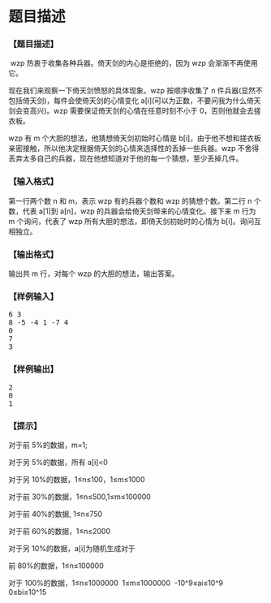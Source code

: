 # 题目描述


<h3>
【题目描述】
</h3>
<p>
 wzp 热衷于收集各种兵器。倚天剑的内心是拒绝的，因为 wzp 会渐渐不再使用它。
</p>
<p>
现在我们来观察一下倚天剑愤怒的具体现象。wzp 按顺序收集了 n 件兵器(显然不包括倚天剑)，每件会使倚天剑的心情变化 a[i](可以为正数，不要问我为什么倚天剑会变高兴)。wzp 需要保证倚天剑的心情在任意时刻不小于 0，否则他就会去搓衣板。
</p>
<p>
wzp 有 m 个大胆的想法，他猜想倚天剑初始时心情是 b[i]，由于他不想和搓衣板亲密接触，所以他决定根据倚天剑的心情来选择性的丢掉一些兵器。wzp 不舍得丢弃太多自己的兵器，现在他想知道对于他的每一个猜想，至少丢掉几件。
</p>
<h3>
【输入格式】
</h3>
<p>
第一行两个数 n 和 m，表示 wzp 有的兵器个数和 wzp 的猜想个数。第二行 n 个数，代表 a[1]到 a[n]，wzp 的兵器会给倚天剑带来的心情变化。接下来 m 行为 m 个询问，代表了 wzp 所有大胆的想法，即倚天剑初始时的心情为 b[i]。询问互相独立。
</p>
<h3>
【输出格式】
</h3>
<p>
输出共 m 行，对每个 wzp 的大胆的想法，输出答案。
</p>
<h3>
【样例输入】
</h3>
<pre>6 3 
8 -5 -4 1 -7 4 
0
7
3
</pre>
<h3>
【样例输出】
</h3>
<pre>2 
0 
1
</pre>
<h3>
【提示】
</h3>
<p>
对于前 5%的数据，m=1;
</p>
<p>
对于另 5%的数据，所有 a[i]&lt;0
</p>
<p>
对于另 10%的数据，1≤n≤100，1≤m≤1000
</p>
<p>
对于前 30%的数据，1≤n≤500,1≤m≤100000
</p>
<p>
对于前 40%的数据, 1≤n≤750
</p>
<p>
对于前 60%的数据，1≤n≤2000
</p>
<p>
对于另 10%的数据，a[i]为随机生成对于
</p>
<p>
前 80%的数据，1≤n≤100000
</p>
<p>
对于 100%的数据，1≤n≤1000000  1≤m≤1000000  -10^9≤ai≤10^9  0≤bi≤10^15
</p>
